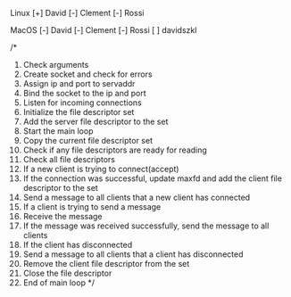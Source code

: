 Linux
[+] David
[-] Clement
[-] Rossi

MacOS
[-] David
[-] Clement
[-] Rossi
[ ] davidszkl

/*
1. Check arguments
2. Create socket and check for errors
3. Assign ip and port to servaddr
4. Bind the socket to the ip and port
5. Listen for incoming connections
6. Initialize the file descriptor set
7. Add the server file descriptor to the set
8. Start the main loop
9. Copy the current file descriptor set
10. Check if any file descriptors are ready for reading
11. Check all file descriptors
12. If a new client is trying to connect(accept)
13. If the connection was successful, update maxfd and add the client file descriptor to the set
14. Send a message to all clients that a new client has connected
15. If a client is trying to send a message
16. Receive the message
17. If the message was received successfully, send the message to all clients
18. If the client has disconnected
19. Send a message to all clients that a client has disconnected
20. Remove the client file descriptor from the set
21. Close the file descriptor
22. End of main loop
*/
